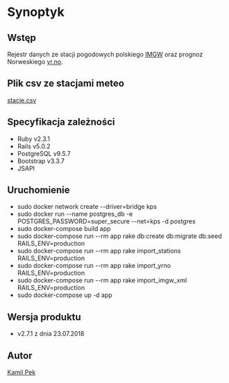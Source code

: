 # Synoptyk

## Wstęp
Rejestr danych ze stacji pogodowych polskiego [IMGW](http://www.imgw.pl/) oraz prognoz Norweskiego [yr.no](https://www.yr.no/).

## Plik csv ze stacjami meteo
[stacje.csv](https://github.com/kamilpek/synop/blob/master/stacje.csv)

## Specyfikacja zależności
* Ruby v2.3.1
* Rails v5.0.2
* PostgreSQL v9.5.7
* Bootstrap v3.3.7
* JSAPI

## Uruchomienie
* sudo docker network create --driver=bridge kps
* sudo docker run --name postgres_db -e POSTGRES_PASSWORD=super_secure --net=kps -d postgres
* sudo docker-compose build app
* sudo docker-compose run --rm app rake db:create db:migrate db:seed RAILS_ENV=production
* sudo docker-compose run --rm app rake import_stations RAILS_ENV=production
* sudo docker-compose run --rm app rake import_yrno RAILS_ENV=production
* sudo docker-compose run --rm app rake import_imgw_xml RAILS_ENV=production
* sudo docker-compose up -d app

## Wersja produktu
* v2.7.1 z dnia 23.07.2018

## Autor
[Kamil Pek](https://github.com/kamilpek)
